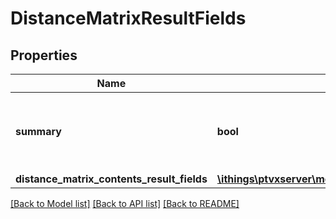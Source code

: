 # DistanceMatrixResultFields

## Properties
Name | Type | Description | Notes
------------ | ------------- | ------------- | -------------
**summary** | **bool** | Indicates if the summary should be included in the result. | [optional] 
**distance_matrix_contents_result_fields** | [**\ithings\ptvxserver\model\DistanceMatrixContentsResultFields**](DistanceMatrixContentsResultFields.md) |  | [optional] 

[[Back to Model list]](../../README.md#documentation-for-models) [[Back to API list]](../../README.md#documentation-for-api-endpoints) [[Back to README]](../../README.md)

